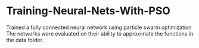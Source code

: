 # Training-Neural-Nets-With-PSO
Trained a fully connected neural network using particle swarm optimization
The networks were evaluated on their ability to approximate the functions in the data folder.
